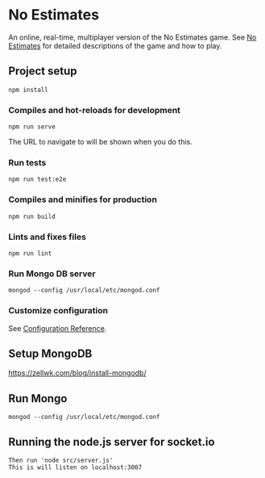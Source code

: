 # No Estimates

An online, real-time, multiplayer version of the No Estimates game. See
<a href="https://noestimates.wordpress.com/">No Estimates</a> for detailed
descriptions of the game and how to play.

## Project setup

```
npm install
```

### Compiles and hot-reloads for development

```
npm run serve
```
The URL to navigate to will be shown when you do this.

### Run tests
```
npm run test:e2e
```

### Compiles and minifies for production

```
npm run build
```

### Lints and fixes files

```
npm run lint
```


### Run Mongo DB server

```
mongod --config /usr/local/etc/mongod.conf
```

### Customize configuration

See [Configuration Reference](https://cli.vuejs.org/config/).

## Setup MongoDB

https://zellwk.com/blog/install-mongodb/

## Run Mongo

```mongod --config /usr/local/etc/mongod.conf```

## Running the node.js server for socket.io

```
Then run 'node src/server.js'
This is will listen on localhost:3007
```
